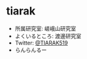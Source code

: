 # tiarak
- 所属研究室: 嵯峨山研究室
- よくいるところ: 渡邊研究室
- Twitter: [@TIARAK519](http://twitter.com/TIARAK519/)
- らんらんるー